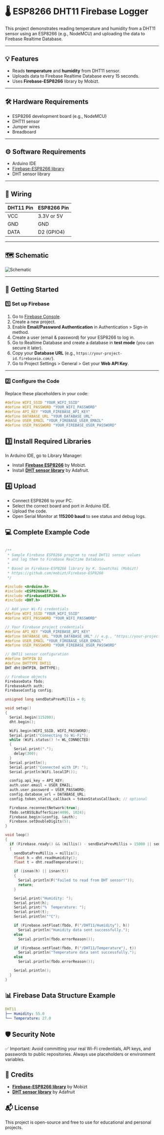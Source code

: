 # 🌡️ ESP8266 DHT11 Firebase Logger

This project demonstrates reading temperature and humidity from a DHT11 sensor using an ESP8266 (e.g., NodeMCU) and uploading the data to Firebase Realtime Database.

---

## 💡 Features

- Reads **temperature** and **humidity** from DHT11 sensor.
- Uploads data to Firebase Realtime Database every 15 seconds.
- Uses **Firebase-ESP8266** library by Mobizt.

---

## 🛠️ Hardware Requirements

- ESP8266 development board (e.g., NodeMCU)
- DHT11 sensor
- Jumper wires
- Breadboard

---

## ⚙️ Software Requirements

- Arduino IDE
- [Firebase-ESP8266 library](https://github.com/mobizt/Firebase-ESP8266)
- DHT sensor library

---

## 🔌 Wiring

| DHT11 Pin | ESP8266 Pin |
|-------------|-------------|
| VCC         | 3.3V or 5V  |
| GND         | GND         |
| DATA        | D2 (GPIO4) |

---

## 🗺️ Schematic

![Schematic](schematic.png)

---

## 🚀 Getting Started

### 1️⃣ Set up Firebase

1. Go to [Firebase Console](https://console.firebase.google.com/).
2. Create a new project.
3. Enable **Email/Password Authentication** in Authentication > Sign-in method.
4. Create a user (email & password) for your ESP8266 to log in.
5. Go to Realtime Database and create a database in **test mode** (you can secure it later).
6. Copy your **Database URL** (e.g., `https://your-project-id.firebaseio.com/`).
7. Go to Project Settings > General > Get your **Web API Key**.

---

### 2️⃣ Configure the Code

Replace these placeholders in your code:

```cpp
#define WIFI_SSID "YOUR_WIFI_SSID"
#define WIFI_PASSWORD "YOUR_WIFI_PASSWORD"
#define API_KEY "YOUR_FIREBASE_API_KEY"
#define DATABASE_URL "YOUR_DATABASE_URL"
#define USER_EMAIL "YOUR_FIREBASE_USER_EMAIL"
#define USER_PASSWORD "YOUR_FIREBASE_USER_PASSWORD"

```
## 3️⃣ Install Required Libraries
In Arduino IDE, go to Library Manager:

- Install [**Firebase ESP8266**](https://github.com/mobizt/Firebase-ESP8266) by Mobizt.
- Install [**DHT sensor library**](https://github.com/adafruit/DHT-sensor-library) by Adafruit.

## 4️⃣ Upload
- Connect ESP8266 to your PC.
- Select the correct board and port in Arduino IDE.
- Upload the code.
- Open Serial Monitor at **115200 baud** to see status and debug logs.

## 💻 Complete Example Code
```c

/**
 * Sample Firebase ESP8266 program to read DHT11 sensor values
 * and log them to Firebase Realtime Database.
 *
 * Based on Firebase-ESP8266 library by K. Suwatchai (Mobizt)
 * https://github.com/mobizt/Firebase-ESP8266
 */

#include <Arduino.h>
#include <ESP8266WiFi.h>
#include <FirebaseESP8266.h>
#include <DHT.h>

// Add your Wi-Fi credentials
#define WIFI_SSID "YOUR_WIFI_SSID"
#define WIFI_PASSWORD "YOUR_WIFI_PASSWORD"

// Your Firebase project credentials
#define API_KEY "YOUR_FIREBASE_API_KEY"
#define DATABASE_URL "YOUR_DATABASE_URL" // e.g., "https://your-project-id.firebaseio.com/"
#define USER_EMAIL "YOUR_FIREBASE_USER_EMAIL"
#define USER_PASSWORD "YOUR_FIREBASE_USER_PASSWORD"

// DHT11 sensor configuration
#define DHTPIN D2
#define DHTTYPE DHT11
DHT dht(DHTPIN, DHTTYPE);

// Firebase objects
FirebaseData fbdo;
FirebaseAuth auth;
FirebaseConfig config;

unsigned long sendDataPrevMillis = 0;

void setup()
{
  Serial.begin(115200);
  dht.begin();

  WiFi.begin(WIFI_SSID, WIFI_PASSWORD);
  Serial.print("Connecting to Wi-Fi");
  while (WiFi.status() != WL_CONNECTED)
  {
    Serial.print(".");
    delay(300);
  }
  Serial.println();
  Serial.print("Connected with IP: ");
  Serial.println(WiFi.localIP());

  config.api_key = API_KEY;
  auth.user.email = USER_EMAIL;
  auth.user.password = USER_PASSWORD;
  config.database_url = DATABASE_URL;
  config.token_status_callback = tokenStatusCallback; // optional

  Firebase.reconnectNetwork(true);
  fbdo.setBSSLBufferSize(4096, 1024);
  Firebase.begin(&config, &auth);
  Firebase.setDoubleDigits(5);
}

void loop()
{
  if (Firebase.ready() && (millis() - sendDataPrevMillis > 15000 || sendDataPrevMillis == 0))
  {
    sendDataPrevMillis = millis();
    float h = dht.readHumidity();
    float t = dht.readTemperature();

    if (isnan(h) || isnan(t))
    {
      Serial.println(F("Failed to read from DHT sensor!"));
      return;
    }

    Serial.print("Humidity: ");
    Serial.print(h);
    Serial.print("%  Temperature: ");
    Serial.print(t);
    Serial.println("°C");

    if (Firebase.setFloat(fbdo, F("/DHT11/Humidity"), h))
      Serial.println("Humidity data sent successfully.");
    else
      Serial.println(fbdo.errorReason());

    if (Firebase.setFloat(fbdo, F("/DHT11/Temperature"), t))
      Serial.println("Temperature data sent successfully.");
    else
      Serial.println(fbdo.errorReason());

    Serial.println();
  }
}

```

## 📊 Firebase Data Structure Example
```yaml
DHT11
├── Humidity: 55.0
└── Temperature: 27.0
```

## 🛡️ Security Note
✅ Important: Avoid committing your real Wi-Fi credentials, API keys, and passwords to public repositories. Always use placeholders or environment variables.

## 🤝 Credits
- [**Firebase-ESP8266 library**](https://github.com/mobizt/Firebase-ESP8266) by Mobizt
- [**DHT sensor library**](https://github.com/adafruit/DHT-sensor-library) by Adafruit

## 📬 License
This project is open-source and free to use for educational and personal projects.
